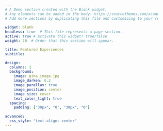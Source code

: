 ```yaml
---
# A Demo section created with the Blank widget.
# Any elements can be added in the body: https://sourcethemes.com/academic/docs/writing-markdown-latex/
# Add more sections by duplicating this file and customizing to your requirements.
  
widget: blank  
headless: true  # This file represents a page section.
active: true # Activate this widget? true/false
weight: 20  # Order that this section will appear.

title: Featured Experiences
subtitle:

design:
  columns: 1
  background:
    image: gina_image.jpg
    image_darken: 0.2
    image_parallax: true
    image_position: center
    image_size: cover
    text_color_light: true
  spacing:
    padding: ["30px", "0", "30px", "0"]
    
advanced:
  css_style: "text-align: center"
---
```

